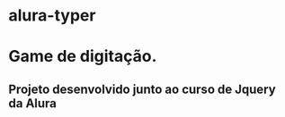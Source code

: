 # alura-typer
<div><h1>Game de digitação.</h1><h2>Projeto desenvolvido junto ao curso de Jquery da Alura</h2><div>
